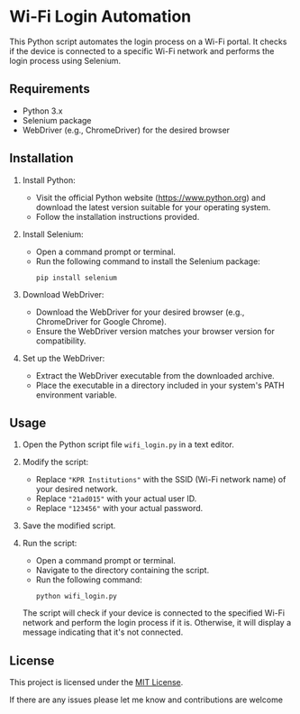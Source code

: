 # Wi-Fi Login Automation

This Python script automates the login process on a Wi-Fi portal. It checks if the device is connected to a specific Wi-Fi network and performs the login process using Selenium.

## Requirements

- Python 3.x
- Selenium package
- WebDriver (e.g., ChromeDriver) for the desired browser

## Installation

1. Install Python:
   - Visit the official Python website (https://www.python.org) and download the latest version suitable for your operating system.
   - Follow the installation instructions provided.

2. Install Selenium:
   - Open a command prompt or terminal.
   - Run the following command to install the Selenium package:
     ```
     pip install selenium
     ```

3. Download WebDriver:
   - Download the WebDriver for your desired browser (e.g., ChromeDriver for Google Chrome).
   - Ensure the WebDriver version matches your browser version for compatibility.

4. Set up the WebDriver:
   - Extract the WebDriver executable from the downloaded archive.
   - Place the executable in a directory included in your system's PATH environment variable.

## Usage

1. Open the Python script file `wifi_login.py` in a text editor.

2. Modify the script:
   - Replace `"KPR Institutions"` with the SSID (Wi-Fi network name) of your desired network.
   - Replace `"21ad015"` with your actual user ID.
   - Replace `"123456"` with your actual password.

3. Save the modified script.

4. Run the script:
   - Open a command prompt or terminal.
   - Navigate to the directory containing the script.
   - Run the following command:
     ```
     python wifi_login.py
     ```

   The script will check if your device is connected to the specified Wi-Fi network and perform the login process if it is. Otherwise, it will display a message indicating that it's not connected.

## License

This project is licensed under the [MIT License](LICENSE).


If there are any issues please let me know and contributions are welcome
